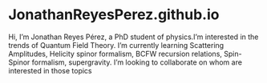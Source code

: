 # JonathanReyesPerez.github.io

Hi, I’m Jonathan Reyes Pérez, a PhD student of physics.I’m interested in the trends of Quantum Field Theory.  I’m currently learning Scattering Amplitudes, Helicity spinor formalism, BCFW recursion relations, Spin-Spinor formalism, supergravity. I’m looking to collaborate on whom are interested in those topics

